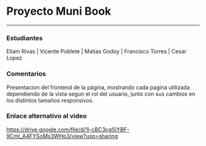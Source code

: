 

# Proyecto Muni Book
-----
### Estudiantes
Eliam Rivas  | Vicente Poblete | Matias Godoy | Francisco Torres | Cesar Lopez 

### Comentarios
Presentacion del frontend de la página, mostrando cada pagina utilizada dependiendo de la vista segun el rol del usuario, junto con sus cambios en los distintos tamaños responsivos.

### Enlace alternativo al video

https://drive.google.com/file/d/1l-cBC3cgSjYBF-9CmI_A4FYSoMs3WHo3/view?usp=sharing